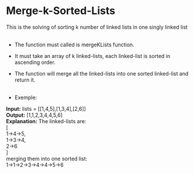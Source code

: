 # Merge-k-Sorted-Lists

This is the solving of sorting k number of linked lists in one singly linked list </br></br>

- The function must called is mergeKLists function.</br>
- It must take an array of k linked-lists, each linked-list is sorted in ascending order.</br>
- The function will merge all the linked-lists into one sorted linked-list and return it.</br></br>

- Exemple:</br>
<p>
<b>Input:</b>  lists = [[1,4,5],[1,3,4],[2,6]]</br>
<b>Output:</b> [1,1,2,3,4,4,5,6]</br>
<b>Explanation:</b> The linked-lists are:</br>
[</br>
  1->4->5,</br>
  1->3->4,</br>
  2->6</br>
]</br>
merging them into one sorted list:</br>
1->1->2->3->4->4->5->6</p>
